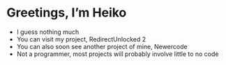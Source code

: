# Greetings, I’m **Heiko**
- I guess nothing much
- You can visit my project, RedirectUnlocked 2
- You can also soon see another project of mine, Newercode
- Not a programmer, most projects will probably involve little to no code

<!---
BokyakuHeiko/BokyakuHeiko is a ✨ special ✨ repository because its `README.md` (this file) appears on your GitHub profile.
You can click the Preview link to take a look at your changes.
--->
